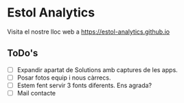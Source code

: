 # Estol Analytics
Visita el nostre lloc web a https://estol-analytics.github.io

## ToDo's
- [ ] Expandir apartat de Solutions amb captures de les apps.
- [ ] Posar fotos equip i nous càrrecs.
- [ ] Estem fent servir 3 fonts diferents. Ens agrada?
- [ ] Mail contacte
